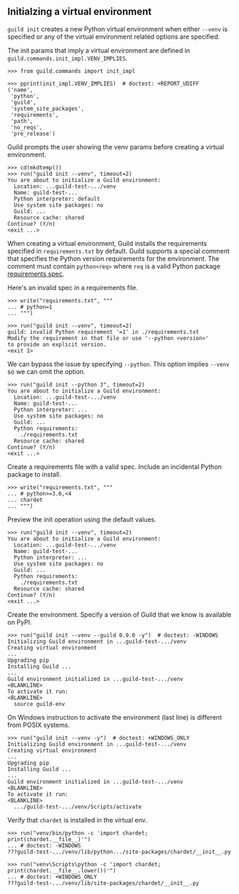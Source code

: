 ## Initialzing a virtual environment

`guild init` creates a new Python virtual environment when either
`--venv` is specified or any of the virtual environment related
options are specified.

The init params that imply a virtual environment are defined in
`guild.commands.init_impl.VENV_IMPLIES`.

    >>> from guild.commands import init_impl

    >>> pprint(init_impl.VENV_IMPLIES)  # doctest: +REPORT_UDIFF
    ('name',
     'python',
     'guild',
     'system_site_packages',
     'requirements',
     'path',
     'no_reqs',
     'pre_release')

Guild prompts the user showing the venv params before creating a
virtual environment.

    >>> cd(mkdtemp())
    >>> run("guild init --venv", timeout=2)
    You are about to initialize a Guild environment:
      Location: ...guild-test-.../venv
      Name: guild-test-...
      Python interpreter: default
      Use system site packages: no
      Guild: ...
      Resource cache: shared
    Continue? (Y/n)
    <exit ...>

When creating a virtual environment, Guild installs the requirements
specified in `requirements.txt` by default. Guild supports a special
comment that specifies the Python version requirements for the
environment. The comment must contain `python<req>` where `req` is a
valid Python package [requirements
spec](https://peps.python.org/pep-0508/).

Here's an invalid spec in a requirements file.

    >>> write("requirements.txt", """
    ... # python=1
    ... """)

    >>> run("guild init --venv", timeout=2)
    guild: invalid Python requirement '=1' in ./requirements.txt
    Modify the requirement in that file or use '--python <version>'
    to provide an explicit version.
    <exit 1>

We can bypass the issue by specifying `--python`. This option implies
`--venv` so we can omit the option.

    >>> run("guild init --python 3", timeout=2)
    You are about to initialize a Guild environment:
      Location: ...guild-test-.../venv
      Name: guild-test-...
      Python interpreter: ...
      Use system site packages: no
      Guild: ...
      Python requirements:
        ./requirements.txt
      Resource cache: shared
    Continue? (Y/n)
    <exit ...>

Create a requirements file with a valid spec. Include an incidental
Python package to install.

    >>> write("requirements.txt", """
    ... # python>=3.6,<4
    ... chardet
    ... """)

Preview the init operation using the default values.

    >>> run("guild init --venv", timeout=2)
    You are about to initialize a Guild environment:
      Location: ...guild-test-.../venv
      Name: guild-test-...
      Python interpreter: ...
      Use system site packages: no
      Guild: ...
      Python requirements:
        ./requirements.txt
      Resource cache: shared
    Continue? (Y/n)
    <exit ...>

Create the environment. Specify a version of Guild that we know is
available on PyPI.

    >>> run("guild init --venv --guild 0.9.0 -y")  # doctest: -WINDOWS
    Initializing Guild environment in ...guild-test-.../venv
    Creating virtual environment
    ...
    Upgrading pip
    Installing Guild ...
    ...
    Guild environment initialized in ...guild-test-.../venv
    <BLANKLINE>
    To activate it run:
    <BLANKLINE>
      source guild-env

On Windows instruction to activate the environment (last line) is
different from POSIX systems.

    >>> run("guild init --venv -y")  # doctest: +WINDOWS_ONLY
    Initializing Guild environment in ...guild-test-.../venv
    Creating virtual environment
    ...
    Upgrading pip
    Installing Guild ...
    ...
    Guild environment initialized in ...guild-test-.../venv
    <BLANKLINE>
    To activate it run:
    <BLANKLINE>
      .../guild-test-.../venv/Scripts/activate

Verify that `chardet` is installed in the virtual env.

    >>> run("venv/bin/python -c 'import chardet; print(chardet.__file__)'")
    ... # doctest: -WINDOWS
    ???guild-test-.../venv/lib/python.../site-packages/chardet/__init__.py

    >>> run("venv\Scripts\python -c 'import chardet; print(chardet.__file__.lower())'")
    ... # doctest: +WINDOWS_ONLY
    ???guild-test-.../venv/lib/site-packages/chardet/__init__.py

